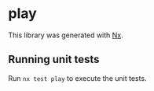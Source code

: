 # play

This library was generated with [Nx](https://nx.dev).

## Running unit tests

Run `nx test play` to execute the unit tests.
